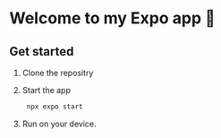 # Welcome to my Expo app 👋

## Get started

1. Clone the repositry

2. Start the app

   ```bash
    npx expo start
   ```

3. Run on your device.
